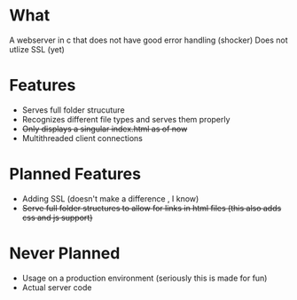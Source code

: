 # What
A webserver in c that does not have good error handling (shocker)
Does not utlize SSL (yet)

# Features
- Serves full folder strucuture
- Recognizes different file types and serves them properly
- ~~Only displays a singular index.html as of now~~
- Multithreaded client connections

# Planned Features
- Adding SSL (doesn't make a difference , I know)
- ~~Serve full folder structures to allow for links in html files (this also adds css and js support)~~

# Never Planned
- Usage on a production environment (seriously this is made for fun)
- Actual server code
